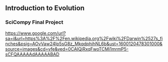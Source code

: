 ## Introduction to Evolution
### SciCompy Final Project

https://www.google.com/url?sa=i&url=https%3A%2F%2Fen.wikipedia.org%2Fwiki%2FDarwin%2527s_finches&psig=AOvVaw24Ip5sG8z_MkqdphihNL6b&ust=1600120478301000&source=images&cd=vfe&ved=0CAIQjRxqFwoTCMi1mrmP5-sCFQAAAAAdAAAAABAD
